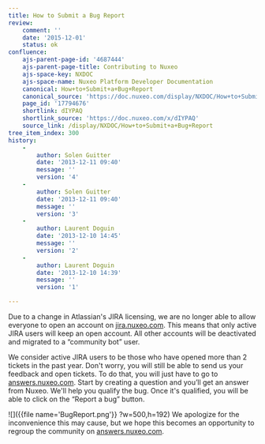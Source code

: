 ```yaml
---
title: How to Submit a Bug Report
review:
    comment: ''
    date: '2015-12-01'
    status: ok
confluence:
    ajs-parent-page-id: '4687444'
    ajs-parent-page-title: Contributing to Nuxeo
    ajs-space-key: NXDOC
    ajs-space-name: Nuxeo Platform Developer Documentation
    canonical: How+to+Submit+a+Bug+Report
    canonical_source: 'https://doc.nuxeo.com/display/NXDOC/How+to+Submit+a+Bug+Report'
    page_id: '17794676'
    shortlink: dIYPAQ
    shortlink_source: 'https://doc.nuxeo.com/x/dIYPAQ'
    source_link: /display/NXDOC/How+to+Submit+a+Bug+Report
tree_item_index: 300
history:
    -
        author: Solen Guitter
        date: '2013-12-11 09:40'
        message: ''
        version: '4'
    -
        author: Solen Guitter
        date: '2013-12-11 09:40'
        message: ''
        version: '3'
    -
        author: Laurent Doguin
        date: '2013-12-10 14:45'
        message: ''
        version: '2'
    -
        author: Laurent Doguin
        date: '2013-12-10 14:39'
        message: ''
        version: '1'

---
```

<span style="color: rgb(34,34,34);text-decoration: none;">Due to a change in Atlassian's JIRA licensing, we are no longer able to allow everyone to open an account on [jira.nuxeo.com](http://jira.nuxeo.com). This means that only active JIRA users will keep an open account. All other accounts will be deactivated and migrated to a &ldquo;community bot&rdquo; user.</span>

<span style="color: rgb(34,34,34);text-decoration: none;">We consider active JIRA users to be those who have opened more than 2 tickets in the past year.</span>
<span style="color: rgb(34,34,34);text-decoration: none;">Don't worry, you will still be able to send us your feedback and open tickets. To do that, you will just have to go to [answers.nuxeo.com](http://answers.nuxeo.com). Start by creating a question and you&rsquo;ll get an answer from Nuxeo. We'll help you qualify the bug. Once it's qualified, you will be able to click on the &ldquo;Report a bug&rdquo; button.</span>

![]({{file name='BugReport.png'}} ?w=500,h=192)
<span style="color: rgb(34,34,34);text-decoration: none;">We apologize for the inconvenience this may cause, but we hope this becomes an opportunity to regroup the community on [answers.nuxeo.com](http://answers.nuxeo.com).</span>
